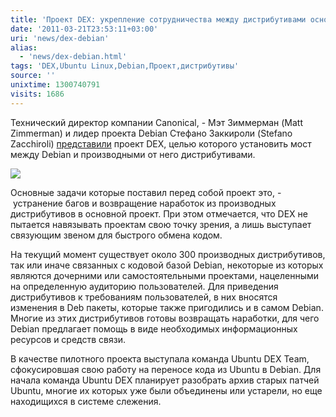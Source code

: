 ```yaml
---
title: 'Проект DEX: укрепление сотрудничества между дистрибутивами основанными на Debian'
date: '2011-03-21T23:53:11+03:00'
uri: 'news/dex-debian'
alias: 
  - 'news/dex-debian.html'
tags: 'DEX,Ubuntu Linux,Debian,Проект,дистрибутивы'
source: ''
unixtime: 1300740791
visits: 1686
---
```

Технический директор компании Canonical, - Мэт Зиммерман (Matt Zimmerman) и лидер проекта Debian Стефано Заккироли (Stefano Zacchiroli) [представили](http://mdzlog.alcor.net/2011/03/16/dex-debian-and-its-derivatives-getting-things-done-together/) проект DEX, целью которого установить мост между Debian и производными от него дистрибутивами.

![](img/2011/03/21/23-00/2377659110-3c33ae81fe.jpg)

Основные задачи которые поставил перед собой проект это, -  устранение багов и возвращение наработок из производных дистрибутивов в основной проект. При этом отмечается, что DEX не пытается навязывать проектам свою точку зрения, а лишь выступает связующим звеном для быстрого обмена кодом.

На текущий момент существует около 300 производных дистрибутивов, так или иначе связанных с кодовой базой Debian, некоторые из которых являются дочерними или самостоятельными проектами, нацеленными на определенную аудиторию пользователей. Для приведения дистрибутивов к требованиям пользователей, в них вносятся изменения в Deb пакеты, которые также пригодились и в самом Debian. Многие из этих дистрибутивов готовы возвращать наработки, для чего Debian предлагает помощь в виде необходимых информационных ресурсов и средств связи.

В качестве пилотного проекта выступала команда Ubuntu DEX Team, сфокусировшая свою работу на переносе кода из Ubuntu в Debian. Для начала команда Ubuntu DEX планирует разобрать архив старых патчей Ubuntu, многие их которых уже были объединены или устарели, но еще находищихся в системе слежения.
